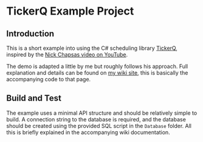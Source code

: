 # TickerQ Example Project

## Introduction

This is a short example into using the C# scheduling library [TickerQ](https://github.com/Arcenox-co/TickerQ), 
inspired by the [Nick Chapsas video on YouTube](https://youtu.be/x0dfj95Cj0U?si=ShMVCUHZIhvFgYM5).

The demo is adapted a little by me but roughly follows his approach. Full explanation and details can be found on 
[my wiki site](https://imorital.co.uk/CSharp/Scheduling/Tickerq/), this is basically the accompanying code to that page.

## Build and Test

The example uses a minimal API structure and should be relatively simple to build. A connection string to the database is required, 
and the database should be created using the provided SQL script in the `Database` folder. All this is briefly explained in the 
accompanying wiki documentation.
